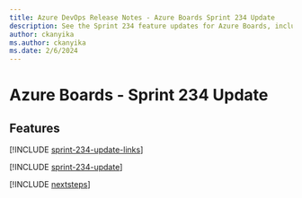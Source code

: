```yaml
---
title: Azure DevOps Release Notes - Azure Boards Sprint 234 Update
description: See the Sprint 234 feature updates for Azure Boards, including next steps.
author: ckanyika
ms.author: ckanyika
ms.date: 2/6/2024
---
```


# Azure Boards - Sprint 234 Update

## Features

[!INCLUDE [sprint-234-update-links](../includes/boards/sprint-234-update-links.md)]

[!INCLUDE [sprint-234-update](../includes/boards/sprint-234-update.md)]

[!INCLUDE [nextsteps](../includes/nextsteps.md)]